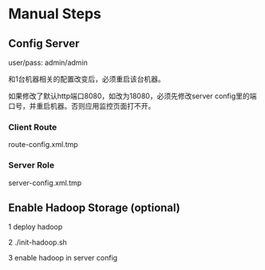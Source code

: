 # Manual Steps

## Config Server

user/pass: admin/admin

和1台机器相关的配置改变后，必须重启该台机器。

如果修改了默认http端口8080，如改为18080，必须先修改server config里的端口号，并重启机器。否则应用监控页面打不开。

### Client Route

route-config.xml.tmp

### Server Role

server-config.xml.tmp

## Enable Hadoop Storage (optional)

1 deploy hadoop

2 ./init-hadoop.sh

3 enable hadoop in server config
